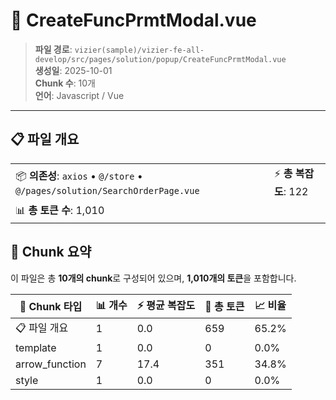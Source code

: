 # 📄 CreateFuncPrmtModal.vue

> **파일 경로**: `vizier(sample)/vizier-fe-all-develop/src/pages/solution/popup/CreateFuncPrmtModal.vue`  
> **생성일**: 2025-10-01  
> **Chunk 수**: 10개  
> **언어**: Javascript / Vue
---





## 📋 파일 개요

| | |
|--|--|
| 📦 **의존성**: `axios` • `@/store` • `@/pages/solution/SearchOrderPage.vue` | ⚡ **총 복잡도**: 122 |
| 📊 **총 토큰 수**: 1,010 |  |






## 🧩 Chunk 요약

이 파일은 총 **10개의 chunk**로 구성되어 있으며, **1,010개의 토큰**을 포함합니다.

| 🧩 Chunk 타입 | 📊 개수 | ⚡ 평균 복잡도 | 📝 총 토큰 | 📈 비율 |
|---------------|--------|-------------|----------|--------|
| 📋 파일 개요 | 1 | 0.0 | 659 | 65.2% |
| template | 1 | 0.0 | 0 | 0.0% |
| arrow_function | 7 | 17.4 | 351 | 34.8% |
| style | 1 | 0.0 | 0 | 0.0% |

